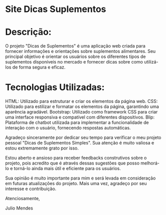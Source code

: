 # Site Dicas Suplementos

# Descrição:
O projeto "Dicas de Suplementos" é uma aplicação web criada para fornecer informações e orientações sobre suplementos alimentares. Seu principal objetivo é orientar os usuários sobre os diferentes tipos de suplementos disponíveis no mercado e fornecer dicas sobre como utilizá-los de forma segura e eficaz.

# Tecnologias Utilizadas:

HTML: Utilizado para estruturar e criar os elementos da página web.
CSS: Utilizado para estilizar e formatar os elementos da página, garantindo uma aparência agradável.
Bootstrap: Utilizado como framework CSS para criar uma interface responsiva e compatível com diferentes dispositivos.
Blip: Plataforma de chatbot utilizada para implementar a funcionalidade de interação com o usuário, fornecendo respostas automáticas.

Agradeço sinceramente por dedicar seu tempo para verificar o meu projeto pessoal "Dicas de Suplementos Simples". Sua atenção é muito valiosa e estou extremamente grato por isso.

Estou aberto e ansioso para receber feedbacks construtivos sobre o projeto, pois acredito que é através dessas sugestões que posso melhorá-lo e torná-lo ainda mais útil e eficiente para os usuários.

Sua opinião é muito importante para mim e será levada em consideração em futuras atualizações do projeto. Mais uma vez, agradeço por seu interesse e contribuição.

Atenciosamente,

Julio Mendes

